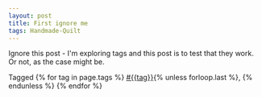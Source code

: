```yaml
---
layout: post
title: First ignore me
tags: Handmade-Quilt
---
```


Ignore this post - I'm exploring tags and this post is to test that they work. Or not, as the case might be.


<p>
  Tagged
  {% for tag in page.tags %}
  <a class="post" href="/tag/{{tag}}">#{{tag}}</a>{% unless forloop.last %}, {% endunless %}
  {% endfor %}
</p>
